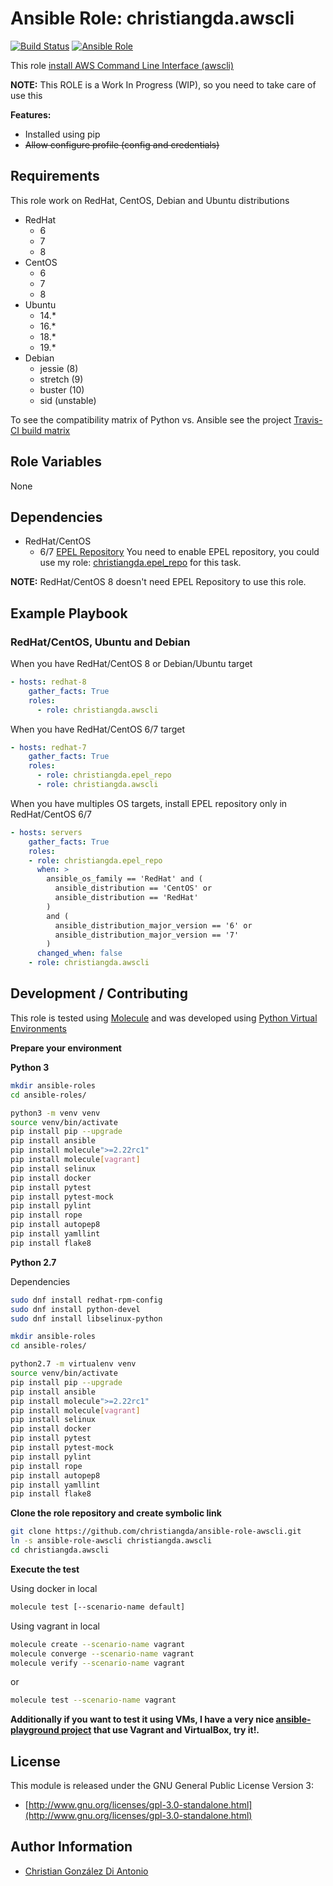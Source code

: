 # Ansible Role: christiangda.awscli

[![Build Status](https://travis-ci.org/christiangda/ansible-role-awscli.svg?branch=master)](https://travis-ci.org/christiangda/ansible-role-awscli)
[![Ansible Role](https://img.shields.io/ansible/role/40514.svg)](https://galaxy.ansible.com/christiangda/awscli)

This role [install AWS Command Line Interface (awscli)](https://docs.aws.amazon.com/cli/latest/userguide/cli-chap-welcome.html)

**NOTE:** This ROLE is a Work In Progress (WIP), so you need to take care of use this

**Features:**

* Installed using pip
* ~~Allow configure profile (config and credentials)~~

## Requirements

This role work on RedHat, CentOS, Debian and Ubuntu distributions

* RedHat
  * 6
  * 7
  * 8
* CentOS
  * 6
  * 7
  * 8
* Ubuntu
  * 14.*
  * 16.*
  * 18.*
  * 19.*
* Debian
  * jessie (8)
  * stretch (9)
  * buster (10)
  * sid (unstable)

To see the compatibility matrix of Python vs. Ansible see the project [Travis-CI build matrix](https://travis-ci.org/christiangda/ansible-role-awscli)

## Role Variables

None

## Dependencies

* RedHat/CentOS
  * 6/7 [EPEL Repository](https://fedoraproject.org/wiki/EPEL)
  You need to enable EPEL repository, you could use my role: [christiangda.epel_repo](https://galaxy.ansible.com/christiangda/epel_repo) for this task.

**NOTE:** RedHat/CentOS 8 doesn't need EPEL Repository to use this role.

## Example Playbook

### RedHat/CentOS, Ubuntu and Debian

When you have RedHat/CentOS 8 or Debian/Ubuntu target

```yaml
- hosts: redhat-8
    gather_facts: True
    roles:
      - role: christiangda.awscli
```

When you have RedHat/CentOS 6/7 target

```yaml
- hosts: redhat-7
    gather_facts: True
    roles:
      - role: christiangda.epel_repo
      - role: christiangda.awscli
```

When you have multiples OS targets, install EPEL repository only in RedHat/CentOS 6/7

```yaml
- hosts: servers
    gather_facts: True
    roles:
    - role: christiangda.epel_repo
      when: >
        ansible_os_family == 'RedHat' and (
          ansible_distribution == 'CentOS' or
          ansible_distribution == 'RedHat'
        )
        and (
          ansible_distribution_major_version == '6' or
          ansible_distribution_major_version == '7'
        )
      changed_when: false
    - role: christiangda.awscli

```

## Development / Contributing

This role is tested using [Molecule](https://molecule.readthedocs.io/en/latest/) and was developed using
[Python Virtual Environments](https://docs.python.org/3/tutorial/venv.html)

**Prepare your environment**

**Python 3**

```bash
mkdir ansible-roles
cd ansible-roles/

python3 -m venv venv
source venv/bin/activate
pip install pip --upgrade
pip install ansible
pip install molecule">=2.22rc1"
pip install molecule[vagrant]
pip install selinux
pip install docker
pip install pytest
pip install pytest-mock
pip install pylint
pip install rope
pip install autopep8
pip install yamllint
pip install flake8
```

**Python 2.7**

Dependencies

```bash
sudo dnf install redhat-rpm-config
sudo dnf install python-devel
sudo dnf install libselinux-python
```

```bash
mkdir ansible-roles
cd ansible-roles/

python2.7 -m virtualenv venv
source venv/bin/activate
pip install pip --upgrade
pip install ansible
pip install molecule">=2.22rc1"
pip install molecule[vagrant]
pip install selinux
pip install docker
pip install pytest
pip install pytest-mock
pip install pylint
pip install rope
pip install autopep8
pip install yamllint
pip install flake8
```

**Clone the role repository and create symbolic link**

```bash
git clone https://github.com/christiangda/ansible-role-awscli.git
ln -s ansible-role-awscli christiangda.awscli
cd christiangda.awscli
```

**Execute the test**

Using docker in local

```bash
molecule test [--scenario-name default]
```

Using vagrant in local

```bash
molecule create --scenario-name vagrant
molecule converge --scenario-name vagrant
molecule verify --scenario-name vagrant
```

or

```bash
molecule test --scenario-name vagrant
```

**Additionally if you want to test it using VMs, I have a very nice [ansible-playground project](https://github.com/christiangda/ansible-playground) that use Vagrant and VirtualBox, try it!.**

## License

This module is released under the GNU General Public License Version 3:

* [http://www.gnu.org/licenses/gpl-3.0-standalone.html](http://www.gnu.org/licenses/gpl-3.0-standalone.html)

## Author Information

* [Christian González Di Antonio](https://github.com/christiangda)
